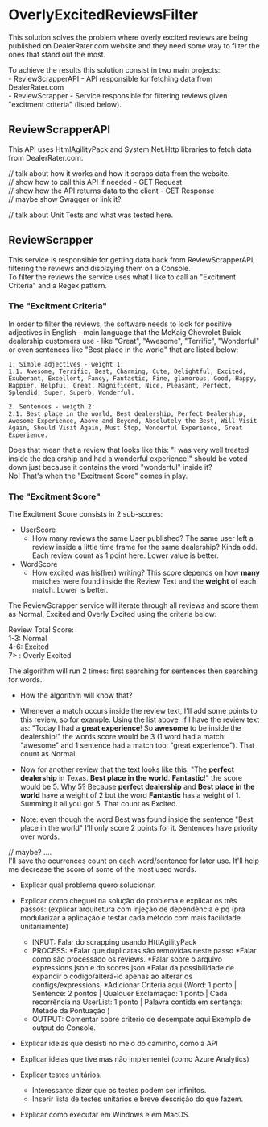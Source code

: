# OverlyExcitedReviewsFilter

This solution solves the problem where overly excited reviews are being published on DealerRater.com website and they need some way to filter the ones that stand out the most.  

To achieve the results this solution consist in two main projects:  
    -   ReviewScrapperAPI - API responsible for fetching data from DealerRater.com  
    -   ReviewScrapper - Service responsible for filtering reviews given "excitment criteria" (listed below).

## ReviewScrapperAPI

This API uses HtmlAgilityPack and System.Net.Http libraries to fetch data from DealerRater.com. 

// talk about how it works and how it scraps data from the website.  
// show how to call this API if needed - GET Request  
// show how the API returns data to the client - GET Response  
// maybe show Swagger or link it?  

// talk about Unit Tests and what was tested here.  

## ReviewScrapper

This service is responsible for getting data back from ReviewScrapperAPI, filtering the reviews and displaying them on a Console.  
To filter the reviews the service uses what I like to call an "Excitment Criteria" and a Regex pattern.  

### The "Excitment Criteria"

In order to filter the reviews, the software needs to look for positive adjectives in English - main language that the McKaig Chevrolet Buick dealership customers use - like "Great", "Awesome", "Terrific", "Wonderful" or even sentences like "Best place in the world" that are listed below:


    1. Simple adjectives - weight 1:
    1.1. Awesome, Terrific, Best, Charming, Cute, Delightful, Excited, Exuberant, Excellent, Fancy, Fantastic, Fine, glamorous, Good, Happy, Happier, Helpful, Great, Magnificent, Nice, Pleasant, Perfect, Splendid, Super, Superb, Wonderful.
    
    2. Sentences - weigth 2:
    2.1. Best place in the world, Best dealership, Perfect Dealership, Awesome Experience, Above and Beyond, Absolutely the Best, Will Visit Again, Should Visit Again, Must Stop, Wonderful Experience, Great Experience.


Does that mean that a review that looks like this: "I was very well treated inside the dealership and had a wonderful experience!" should be voted down just because it contains the word "wonderful" inside it?  
No! That's when the "Excitment Score" comes in play.

### The "Excitment Score"

The Excitment Score consists in 2 sub-scores:  
- UserScore
    - How many reviews the same User published? The same user left a review inside a little time frame for the same dealership? Kinda odd. Each review count as 1 point here. Lower value is better.
- WordScore
    - How excited was his(her) writing? This score depends on how **many** matches were found inside the Review Text and the **weight** of each match. Lower is better.  

The ReviewScrapper service will iterate through all reviews and score them as Normal, Excited and Overly Excited using the criteria below:  

Review Total Score:  
1-3: Normal  
4-6: Excited  
7> :  Overly Excited 

The algorithm will run 2 times: first searching for sentences then searching for words. 

- How the algorithm will know that?
- Whenever a match occurs inside the review text, I'll add some points to this review, so for example:
Using the list above, if I have the review text as: "Today I had a **great experience**! So **awesome** to be inside the dealership!" the words score would be 3 (1 word         had a match: "awesome" and 1 sentence had a match too: "great experience"). That count as Normal.

- Now for another review that the text looks like this: "The **perfect dealership** in Texas. **Best place in the world**. **Fantastic**!" the score would be 5. Why 5? Because **perfect dealership** and **Best place in the world** have a weight of 2 but the word **Fantastic** has a weight of 1. Summing it all you got 5. That count as Excited.
- Note: even though the word Best was found inside the sentence "Best place in the world" I'll only score 2 points for it. Sentences have priority over words.

// maybe? ....  
I'll save the ocurrences count on each word/sentence for later use. It'll help me decrease the score of some of the most used words.




- Explicar qual problema quero solucionar.

- Explicar como cheguei na solução do problema e explicar os três passos:
	 (explicar arquitetura com injeção de dependência e pq 
	 (pra modularizar a aplicação e testar cada método com mais facilidade unitariamente)
	- INPUT: 
		Falar do scrapping usando HttlAgilityPack
	- PROCESS: 
		*Falar que duplicatas são removidas neste passo
		*Falar como são processado os reviews.
		*Falar sobre o arquivo expressions.json e do scores.json
		*Falar da possibilidade de expandir o código/alterá-lo apenas ao alterar os configs/expressions.
		*Adicionar Criteria aqui
		 (Word: 1 ponto | Sentence: 2 pontos | Qualquer Exclamaçao: 1 ponto | Cada recorrência na UserList: 1 ponto | Palavra contida em sentença: Metade da Pontuação )
	- OUTPUT: 
		Comentar sobre criterio de desempate aqui
		Exemplo de output do Console.

- Explicar ideias que desisti no meio do caminho, como a API
- Explicar ideias que tive mas não implementei (como Azure Analytics)
- Explicar testes unitários.
	- Interessante dizer que os testes podem ser infinitos.
	- Inserir lista de testes unitários e breve descrição do que fazem.
- Explicar como executar em Windows e em MacOS.
